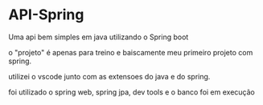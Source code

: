 # API-Spring
Uma api bem simples em java utilizando o Spring boot

o "projeto" é apenas para treino e baiscamente meu primeiro projeto com spring.

utilizei o vscode junto com as extensoes do java e do spring. 

foi utilizado o spring web, spring jpa, dev tools e o banco foi em execução

